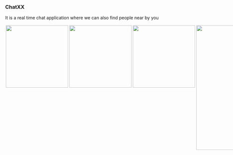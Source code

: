 <h3> ChatXX</h3>
<p> It is a real time chat application where we can also find people near by you</p>
<div style="display:flex;flexDirection:row;" " width="200" height="400" style="margin:2;"/>
 <img src="https://user-images.githubusercontent.com/65611955/109396303-def9e700-7956-11eb-8751-226aa4b06220.png" width="200" height"400" style="margin:2;"/>
<img src="https://user-images.githubusercontent.com/65611955/109396304-df927d80-7956-11eb-96e4-9272235300cb.png" width="200" height"400" style="margin:2;"/>
<img src="https://user-images.githubusercontent.com/65611955/109396306-df927d80-7956-11eb-9857-681a365c8c09.png" width="200" height"400" style="margin:2;"/>
<img src="https://user-images.githubusercontent.com/65611955/109395983-5cbcf300-7955-11eb-8346-2e6fff728923.png" width="200" height="400" style="margin:2;"/>
<img src="https://user-images.githubusercontent.com/65611955/109395984-5cbcf300-7955-11eb-83fa-ebfea8775ec9.png" width="200" height="400" style="margin:2;"/>
<img src="https://user-images.githubusercontent.com/65611955/109395985-5d558980-7955-11eb-8278-f0fdf57aa717.png" width="200" height="400" style="margin:2;"/>
<img src="https://user-images.githubusercontent.com/65611955/109395986-5d558980-7955-11eb-9b7f-919478daef31.png" width="200" height="400" style="margin:2;"/>
 <img src="https://user-images.githubusercontent.com/65611955/109395981-5b8bc600-7955-11eb-8f40-bcc1ed4c4176.png" width="200" height"400" style="margin:2;"/>
  <img src="https://user-images.githubusercontent.com/65611955/109395987-5dee2000-7955-11eb-964f-9335af94f814.png" width="200" height"400" style="margin:2;"/>
   <img src="https://user-images.githubusercontent.com/65611955/109395988-5e86b680-7955-11eb-8541-249ace3c11a9.png" width="200" height"400" style="margin:2;"/>
    
   <img src="https://user-images.githubusercontent.com/65611955/109395991-5f1f4d00-7955-11eb-98ed-612e33ffcdfc.png" width="200" height"400" style="margin:2;"/>
  <img src="https://user-images.githubusercontent.com/65611955/109395996-60507a00-7955-11eb-9fd0-54f707dff687.png" width="200" height"400" style="margin:2;"/>
<img src="https://user-images.githubusercontent.com/65611955/109395997-60e91080-7955-11eb-828b-a8155dfab418.png" width="200" height"400" style="margin:2;"/>


 </div>

